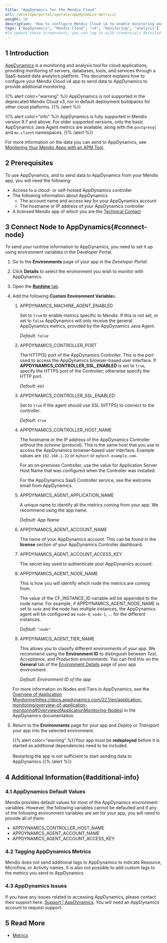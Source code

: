 ```yaml
---
title: "AppDynamics for the Mendix Cloud"
url: /developerportal/operate/appdynamics-metrics/
weight: 10
description: "How to configure Mendix Cloud v4 to enable monitoring and analysis with AppDynamics."
tags: ["AppDynamics", "Mendix Cloud", "v4", "monitoring", "analysis"]
#To update these screenshots, you can log in with credentials detailed in How to Update Screenshots Using Team Apps.
---
```


## 1 Introduction

[AppDynamics](https://www.appdynamics.com/) is a monitoring and analysis tool for cloud applications, providing monitoring of servers, databases, tools, and services through a SaaS-based data analytics platform. This document explains how to configure your Mendix Cloud v4 app to send data to AppDynamics to provide additional monitoring.

{{% alert color="warning" %}}
AppDynamics is not supported in the deprecated Mendix Cloud v3, nor in default deployment buildpacks for other cloud platforms.
{{% /alert %}}

{{% alert color="info" %}}
AppDynamics is fully supported in Mendix version 9.7 and above. For older supported versions, only the basic AppDynamics Java Agent metrics are available, along with the `postgresql` and `mx.client` namespaces.
{{% /alert %}}

For more information on the data you can send to AppDynamics, see [Monitoring Your Mendix Apps with an APM Tool](/developerportal/operate/monitoring-with-apm/).

## 2 Prerequisites

To use AppDynamics, and to send data to AppDynamics from your Mendix app, you will need the following:

* Access to a  cloud- or self-hosted AppDynamics controller
* The following information about AppDynamics
    * The account name and access key for your AppDynamics account
    * The hostname or IP address of your AppDynamics controller
* A licensed Mendix app of which you are the [Technical Contact](/developerportal/collaborate/app-roles/#technical-contact)

## 3 Connect Node to AppDynamics{#connect-node}

To send your runtime information to AppDynamics, you need to set it up using environment variables in the Developer Portal.

1. Go to the **Environments** page of your app in the *Developer Portal*.
2. Click **Details** to select the environment you wish to monitor with AppDynamics. 
3. Open the [**Runtime** tab](/developerportal/deploy/environments-details/#runtime-tab).
4. Add the following **Custom Environment Variable**s.

    1. APPDYNAMICS_MACHINE_AGENT_ENABLED

        Set to `true` to enable metrics specific to Mendix. If this is not set, or set to `false` AppDynamics will only receive the general AppDynamics metrics, provided by the AppDynamics Java Agent.

        *Default: `false`*

    2. APPDYNAMICS_CONTROLLER_PORT

        The HTTP(S) port of the AppDynamics Controller. This is the port used to access the AppDynamics browser-based user interface. If **APPDYNAMICS_CONTROLLER_SSL_ENABLED** is set to `true`, specify the HTTPS port of the Controller; otherwise specify the HTTP port.

        *Default: `443`*

    3. APPDYNAMICS_CONTROLLER_SSL_ENABLED

        Set to `true` if the agent should use SSL (HTTPS) to connect to the controller.

        *Default: `true`*

    4. APPDYNAMICS_CONTROLLER_HOST_NAME

        The hostname or the IP address of the AppDynamics Controller without the *scheme* (protocol). This is the same host that you use to access the AppDynamics browser-based user interface. Example values are `192.168.1.22` or `myhost` or `myhost.example.com`.

        For an on-premises Controller, use the value for Application Server Host Name that was configured when the Controller was installed.

        For the AppDynamics SaaS Controller service, see the welcome email from AppDynamics.

    5. APPDYNAMICS_AGENT_APPLICATION_NAME

        A unique name to identify all the metrics coming from your app. We recommend using the app name.

        *Default: App Name*

    6. APPDYNAMICS_AGENT_ACCOUNT_NAME

        The name of your AppDynamics account. This can be found in the **license** section of your AppDynamics Controller dashboard.

    7. APPDYNAMICS_AGENT_ACCOUNT_ACCESS_KEY

        The secret key used to authenticate your AppDynamics account.

    8. APPDYNAMICS_AGENT_NODE_NAME

        This is how you will identify which node the metrics are coming from.

        The value of the CF_INSTANCE_ID variable will be appended to the node name. For example, if APPDYNAMICS_AGENT_NODE_NAME is set to  `node` and the node has multiple instances, the AppDynamics agent will be configured as `node-0`, `node-1`, … for the different instances.

        *Default: `"node"`*

    9. APPDYNAMICS_AGENT_TIER_NAME

        This allows you to classify different environments of your app. We recommend using the **Environment ID** to distinguish between *Test*, *Acceptance*, and *Production* environments. You can find this on the **General** tab of the [Environment Details](/developerportal/deploy/environments-details/) page of your app environment.

        *Default: Environment ID of the app*

    For more information on Nodes and Tiers in AppDynamics, see the [Overview of Application Monitoring](https://docs.appdynamics.com/22.1/en/application-monitoring/overview-of-application-monitoring)(https://docs.appdynamics.com/22.1/en/application-monitoring/overview-of-application-monitoring#OverviewofApplicationMonitoring-Nodes) in the AppDynamics documentation.

5. Return to the **Environments** page for your app and *Deploy* or *Transport* your app into the selected environment.

    {{% alert color="warning" %}}Your app must be **redeployed** before it is started as additional dependencies need to be included.<br/><br/>Restarting the app is not sufficient to start sending data to AppDynamics.{{% /alert %}}

## 4 Additional Information{#additional-info}

### 4.1 AppDynamics Default Values

Mendix provides default values for most of the AppDynamics environment variables. However, the following variables cannot be defaulted and if any of the following environment variables are set for your app, you will need to provide all of them:

* APPDYNAMICS_CONTROLLER_HOST_NAME
* APPDYNAMICS_AGENT_ACCOUNT_NAME
* APPDYNAMICS_AGENT_ACCOUNT_ACCESS_KEY

### 4.2 Tagging AppDynamics Metrics

Mendix does not send additional tags to AppDynamics to indicate Resource, Microflow, or Activity names. It is also not possible to add custom tags to the metrics you send to AppDynamics.

### 4.3 AppDynamics Issues

If you have any issues related to accessing AppDynamics, please contact their support here: [Support | AppDynamics](https://help.appdynamics.com/hc/en-us/requests/). You will need an AppDynamics account to request support.

## 5 Read More

* [Metrics](/developerportal/operate/metrics/)
